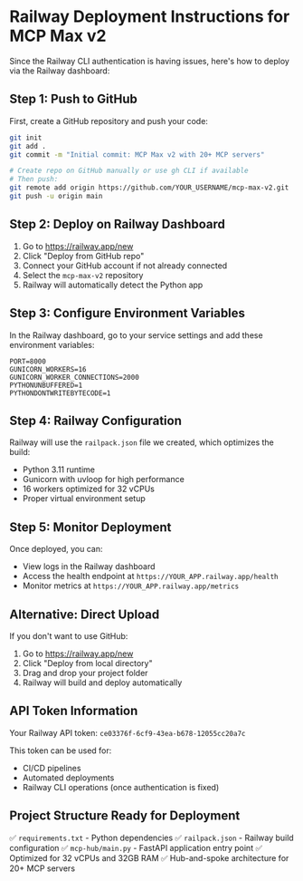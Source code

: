 # Railway Deployment Instructions for MCP Max v2

Since the Railway CLI authentication is having issues, here's how to deploy via the Railway dashboard:

## Step 1: Push to GitHub

First, create a GitHub repository and push your code:

```bash
git init
git add .
git commit -m "Initial commit: MCP Max v2 with 20+ MCP servers"

# Create repo on GitHub manually or use gh CLI if available
# Then push:
git remote add origin https://github.com/YOUR_USERNAME/mcp-max-v2.git
git push -u origin main
```

## Step 2: Deploy on Railway Dashboard

1. Go to https://railway.app/new
2. Click "Deploy from GitHub repo"
3. Connect your GitHub account if not already connected
4. Select the `mcp-max-v2` repository
5. Railway will automatically detect the Python app

## Step 3: Configure Environment Variables

In the Railway dashboard, go to your service settings and add these environment variables:

```
PORT=8000
GUNICORN_WORKERS=16
GUNICORN_WORKER_CONNECTIONS=2000
PYTHONUNBUFFERED=1
PYTHONDONTWRITEBYTECODE=1
```

## Step 4: Railway Configuration

Railway will use the `railpack.json` file we created, which optimizes the build:

- Python 3.11 runtime
- Gunicorn with uvloop for high performance
- 16 workers optimized for 32 vCPUs
- Proper virtual environment setup

## Step 5: Monitor Deployment

Once deployed, you can:
- View logs in the Railway dashboard
- Access the health endpoint at `https://YOUR_APP.railway.app/health`
- Monitor metrics at `https://YOUR_APP.railway.app/metrics`

## Alternative: Direct Upload

If you don't want to use GitHub:

1. Go to https://railway.app/new
2. Click "Deploy from local directory"
3. Drag and drop your project folder
4. Railway will build and deploy automatically

## API Token Information

Your Railway API token: `ce03376f-6cf9-43ea-b678-12055cc20a7c`

This token can be used for:
- CI/CD pipelines
- Automated deployments
- Railway CLI operations (once authentication is fixed)

## Project Structure Ready for Deployment

✅ `requirements.txt` - Python dependencies
✅ `railpack.json` - Railway build configuration
✅ `mcp-hub/main.py` - FastAPI application entry point
✅ Optimized for 32 vCPUs and 32GB RAM
✅ Hub-and-spoke architecture for 20+ MCP servers
